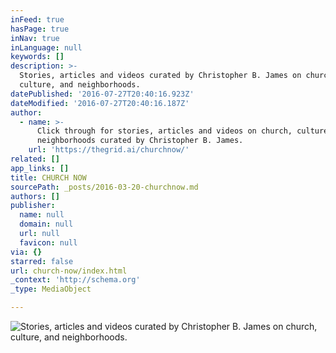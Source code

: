 ```yaml
---
inFeed: true
hasPage: true
inNav: true
inLanguage: null
keywords: []
description: >-
  Stories, articles and videos curated by Christopher B. James on church,
  culture, and neighborhoods. 
datePublished: '2016-07-27T20:40:16.923Z'
dateModified: '2016-07-27T20:40:16.187Z'
author:
  - name: >-
      Click through for stories, articles and videos on church, culture, and
      neighborhoods curated by Christopher B. James. 
    url: 'https://thegrid.ai/churchnow/'
related: []
app_links: []
title: CHURCH NOW
sourcePath: _posts/2016-03-20-churchnow.md
authors: []
publisher:
  name: null
  domain: null
  url: null
  favicon: null
via: {}
starred: false
url: church-now/index.html
_context: 'http://schema.org'
_type: MediaObject

---
```

![Stories, articles and videos curated by Christopher B. James on church, culture, and neighborhoods. ](https://s3-us-west-2.amazonaws.com/the-grid-img/p/d1d4a7ba33b2e61f81a440d0d9e052e2c6651c92.png)